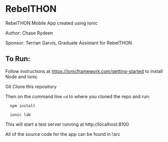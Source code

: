 # RebelTHON
RebelTHON Mobile App created using Ionic

Author: Chase Rydeen

Sponsor: Terrian Garvis, Graduate Assistant for RebelTHON

## To Run:

Follow instructions at https://ionicframework.com/getting-started to install Node and Ionic

Git Clone this repository

Then on the command line `cd` to where you cloned the repo and run:

      npm install

      ionic lab

This will start a test server running at http://localhost:8100

All of the source code for the app can be found in \\src
